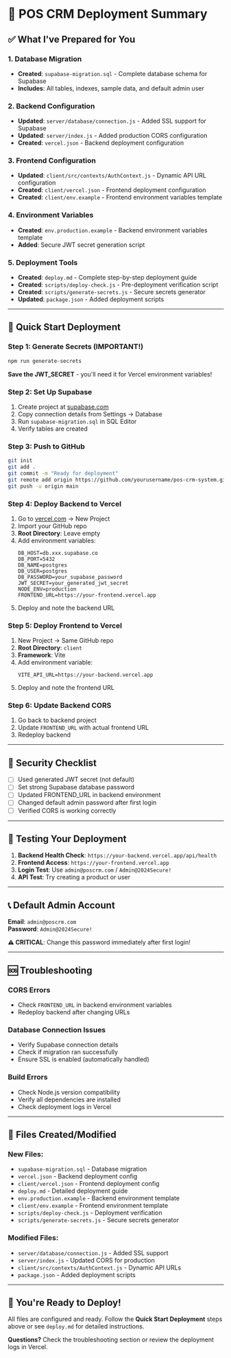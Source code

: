 # 🚀 POS CRM Deployment Summary

## ✅ What I've Prepared for You

### 1. Database Migration
- **Created**: `supabase-migration.sql` - Complete database schema for Supabase
- **Includes**: All tables, indexes, sample data, and default admin user

### 2. Backend Configuration
- **Updated**: `server/database/connection.js` - Added SSL support for Supabase
- **Updated**: `server/index.js` - Added production CORS configuration
- **Created**: `vercel.json` - Backend deployment configuration

### 3. Frontend Configuration  
- **Updated**: `client/src/contexts/AuthContext.js` - Dynamic API URL configuration
- **Created**: `client/vercel.json` - Frontend deployment configuration
- **Created**: `client/env.example` - Frontend environment variables template

### 4. Environment Variables
- **Created**: `env.production.example` - Backend environment variables template
- **Added**: Secure JWT secret generation script

### 5. Deployment Tools
- **Created**: `deploy.md` - Complete step-by-step deployment guide
- **Created**: `scripts/deploy-check.js` - Pre-deployment verification script
- **Created**: `scripts/generate-secrets.js` - Secure secrets generator
- **Updated**: `package.json` - Added deployment scripts

---

## 🎯 Quick Start Deployment

### Step 1: Generate Secrets (IMPORTANT!)
```bash
npm run generate-secrets
```
**Save the JWT_SECRET** - you'll need it for Vercel environment variables!

### Step 2: Set Up Supabase
1. Create project at [supabase.com](https://supabase.com)
2. Copy connection details from Settings → Database  
3. Run `supabase-migration.sql` in SQL Editor
4. Verify tables are created

### Step 3: Push to GitHub
```bash
git init
git add .
git commit -m "Ready for deployment"
git remote add origin https://github.com/yourusername/pos-crm-system.git
git push -u origin main
```

### Step 4: Deploy Backend to Vercel
1. Go to [vercel.com](https://vercel.com) → New Project
2. Import your GitHub repo
3. **Root Directory**: Leave empty
4. Add environment variables:
   ```
   DB_HOST=db.xxx.supabase.co
   DB_PORT=5432  
   DB_NAME=postgres
   DB_USER=postgres
   DB_PASSWORD=your_supabase_password
   JWT_SECRET=your_generated_jwt_secret
   NODE_ENV=production
   FRONTEND_URL=https://your-frontend.vercel.app
   ```
5. Deploy and note the backend URL

### Step 5: Deploy Frontend to Vercel
1. New Project → Same GitHub repo
2. **Root Directory**: `client`
3. **Framework**: Vite
4. Add environment variable:
   ```
   VITE_API_URL=https://your-backend.vercel.app
   ```
5. Deploy and note the frontend URL

### Step 6: Update Backend CORS
1. Go back to backend project
2. Update `FRONTEND_URL` with actual frontend URL
3. Redeploy backend

---

## 🔐 Security Checklist

- [ ] Used generated JWT secret (not default)
- [ ] Set strong Supabase database password  
- [ ] Updated FRONTEND_URL in backend environment
- [ ] Changed default admin password after first login
- [ ] Verified CORS is working correctly

---

## 🧪 Testing Your Deployment

1. **Backend Health Check**: `https://your-backend.vercel.app/api/health`
2. **Frontend Access**: `https://your-frontend.vercel.app`
3. **Login Test**: Use `admin@poscrm.com` / `Admin@2024Secure!`
4. **API Test**: Try creating a product or user

---

## 📞 Default Admin Account

**Email**: `admin@poscrm.com`  
**Password**: `Admin@2024Secure!`

**⚠️ CRITICAL**: Change this password immediately after first login!

---

## 🆘 Troubleshooting

### CORS Errors
- Check `FRONTEND_URL` in backend environment variables
- Redeploy backend after changing URLs

### Database Connection Issues  
- Verify Supabase connection details
- Check if migration ran successfully
- Ensure SSL is enabled (automatically handled)

### Build Errors
- Check Node.js version compatibility
- Verify all dependencies are installed
- Check deployment logs in Vercel

---

## 📁 Files Created/Modified

### New Files:
- `supabase-migration.sql` - Database migration
- `vercel.json` - Backend deployment config
- `client/vercel.json` - Frontend deployment config  
- `deploy.md` - Detailed deployment guide
- `env.production.example` - Backend environment template
- `client/env.example` - Frontend environment template
- `scripts/deploy-check.js` - Deployment verification
- `scripts/generate-secrets.js` - Secure secrets generator

### Modified Files:
- `server/database/connection.js` - Added SSL support
- `server/index.js` - Updated CORS for production
- `client/src/contexts/AuthContext.js` - Dynamic API URLs
- `package.json` - Added deployment scripts

---

## 🎉 You're Ready to Deploy!

All files are configured and ready. Follow the **Quick Start Deployment** steps above or see `deploy.md` for detailed instructions.

**Questions?** Check the troubleshooting section or review the deployment logs in Vercel.
